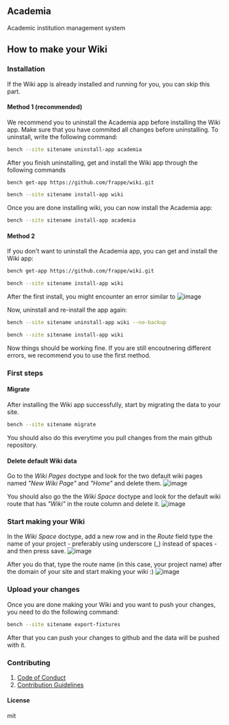 ## Academia

Academic institution management system


## How to make your Wiki

### Installation

If the Wiki app is already installed and running for you, you can skip this part.

#### Method 1 (recommended)

We recommend you to uninstall the Academia app before installing the Wiki app.
Make sure that you have commited all changes before uninstalling.
To uninstall, write the following command:
```bash
bench --site sitename uninstall-app academia
```

After you finish uninstalling, get and install the Wiki app through the following commands
```bash
bench get-app https://github.com/frappe/wiki.git
```
```bash
bench --site sitename install-app wiki
```

Once you are done installing wiki, you can now install the Academia app:
```bash
bench --site sitename install-app academia
```

#### Method 2

If you don't want to uninstall the Academia app, you can get and install the Wiki app:
```bash
bench get-app https://github.com/frappe/wiki.git
```
```bash
bench --site sitename install-app wiki
```

After the first install, you might encounter an error similar to
![image](https://github.com/user-attachments/assets/4a74a69a-02a2-4026-ac59-81e8e9683570)


Now, uninstall and re-install the app again:
```bash
bench --site sitename uninstall-app wiki --no-backup
```
```bash
bench --site sitename install-app wiki
```
Now things should be working fine.
If you are still encoutnering different errors, we recommend you to use the first method.


### First steps

#### Migrate

After installing the Wiki app successfully, start by migrating the data to your site.
```bash
bench --site sitename migrate
```
You should also do this everytime you pull changes from the main github repository.

#### Delete default Wiki data

Go to the *Wiki Pages* doctype and look for the two default wiki pages named *"New Wiki Page"* and *"Home"* and delete them.
![image](https://github.com/user-attachments/assets/7532eebf-940e-49f2-8007-10a1c3b340ad)

You should also go the the *Wiki Space* doctype and look for the default wiki route that has *"Wiki"* in the route column and delete it.
![image](https://github.com/user-attachments/assets/c221a0aa-5544-4955-82d5-007a2d541b11)


### Start making your Wiki

In the *Wiki Space* doctype, add a new row and in the *Route* field type the name of your project - preferably using underscore (_) instead of spaces - and then press save.
![image](https://github.com/user-attachments/assets/54eef194-ff16-4485-a355-5c0f1397332b)

After you do that, type the route name (in this case, your project name) after the domain of your site and start making your wiki :)
![image](https://github.com/user-attachments/assets/040e166f-6bea-452e-91b9-8434785d1167)


### Upload your changes

Once you are done making your Wiki and you want to push your changes, you need to do the following command:
```bash
bench --site sitename export-fixtures
```
After that you can push your changes to github and the data will be pushed with it.


### Contributing
1. [Code of Conduct]()
2. [Contribution Guidelines](https://github.com/SanU-Development-Team/Academia/wiki/Contribution-Guidelines)

#### License

mit
